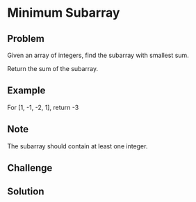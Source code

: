 Minimum Subarray
===


Problem
-------

Given an array of integers, find the subarray with smallest sum.

Return the sum of the subarray.

Example
-------

For [1, -1, -2, 1], return -3

Note
----

The subarray should contain at least one integer.


Challenge
---------

Solution
--------

